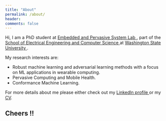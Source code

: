 ```yaml
---
title: "About"
permalink: /about/
header: 
comments: false
---
```

<!-- <p> 
<img src="../assets/images/bio_pic_circle.png" width="200" height="241" alt="Profile Picture" align="right"/>

<p style="text-align:center">
<name> Ramesh Kumar Sah </name>
</p> -->

<p style="text-align:justify">
Hi, I am a PhD student at <a href="https://ghasemzadeh.com/"> Embedded and Pervasive System Lab </a>, part of the <a href="https://school.eecs.wsu.edu/"> School of 
Electrical Engineering and Computer Science </a> at <a href="https://wsu.edu/"> Washington State University </a>.
</p>

<p style="text-align:justify">
My research interests are:
<ul>
	<li>Robust machine learning and adversarial learning methods with a focus on ML applications in wearable computing.</li>
	<li>Pervasive Computing and Mobile Health. </li>
	<li>Conformance Machine Learning. </li>
</ul>
</p>

<p style="text-align:justify">
For more details about me please either check out my <a href="https://www.linkedin.com/in/rameshkrsah/"> LinkedIn profile </a> or my <a href="../assets/files/cv_2019.pdf">
CV</a>.
</p>

## Cheers !!
